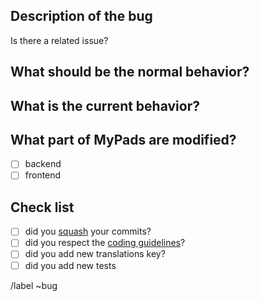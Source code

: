 ## Description of the bug

Is there a related issue?

## What should be the normal behavior?

## What is the current behavior?

## What part of MyPads are modified?

- [ ] backend
- [ ] frontend

## Check list

- [ ] did you [squash](http://gitready.com/advanced/2009/02/10/squashing-commits-with-rebase.html) your commits?
- [ ] did you respect the [coding guidelines](https://framagit.org/framasoft/Etherpad/ep_mypads/wikis/coding-style)?
- [ ] did you add new translations key?
- [ ] did you add new tests

/label ~bug
